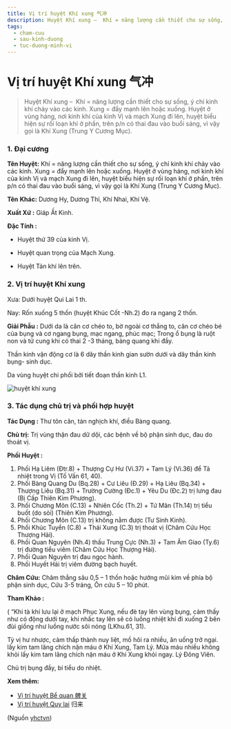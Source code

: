 ```yaml
---
title: Vị trí huyệt Khí xung 气冲
description: Huyệt Khí xung –  Khí = năng lượng cần thiết cho sự sống, ý chỉ kinh khí chảy vào các kinh. Xung = đẩy mạnh lên hoặc xuống. Huyệt ở vùng háng, nơi kinh khí của kinh Vị và mạch Xung đi lên, huyệt biểu hiện sự rối loạn khí ở phần, trên p/n có thai đau vào buổi sáng, vì vậy gọi là Khí Xung (Trung Y Cương Mục).
tags:
  - cham-cuu
  - sau-kinh-duong
  - tuc-duong-minh-vi
---
```


# Vị trí huyệt Khí xung 气冲 

> Huyệt Khí xung –  Khí = năng lượng cần thiết cho sự sống, ý chỉ kinh khí chảy vào các kinh. Xung = đẩy mạnh lên hoặc xuống. Huyệt ở vùng háng, nơi kinh khí của kinh Vị và mạch Xung đi lên, huyệt biểu hiện sự rối loạn khí ở phần, trên p/n có thai đau vào buổi sáng, vì vậy gọi là Khí Xung (Trung Y Cương Mục).

### **1. Đại cương**

**Tên Huyệt:** Khí = năng lượng cần thiết cho sự sống, ý chỉ kinh khí chảy vào các kinh. Xung = đẩy mạnh lên hoặc xuống. Huyệt ở vùng háng, nơi kinh khí của kinh Vị và mạch Xung đi lên, huyệt biểu hiện sự rối loạn khí ở phần, trên p/n có thai đau vào buổi sáng, vì vậy gọi là Khí Xung (Trung Y Cương Mục).

**Tên** **Khác:** Dương Hy, Dương Thỉ, Khí Nhai, Khí Vệ.

**Xuất Xứ :** Giáp Ất Kinh.

**Đặc Tính :**

+ Huyệt thứ 39 của kinh Vị.

+ Huyệt quan trọng của Mạch Xung.

+ Huyệt Tản khí lên trên.

### **2. Vị trí huyệt Khí xung**

Xưa: Dưới huyệt Qui Lai 1 th.

Nay: Rốn xuống 5 thốn (huyệt Khúc Cốt -Nh.2) đo ra ngang 2 thốn.

**Giải Phẫu :** Dưới da là cân cơ chéo to, bờ ngoài cơ thẳng to, cân cơ chéo bé của bụng và cơ ngang bụng, mạc ngang, phúc mạc; Trong ổ bụng là ruột non và tử cung khi có thai 2 -3 tháng, bàng quang khi đầy.

Thần kinh vận động cơ là 6 dây thần kinh gian sườn dưới và dây thần kinh bụng- sinh dục.

Da vùng huyệt chi phối bởi tiết đoạn thần kinh L1.

![huyệt khí xung](/imgs/yhctvn/huyet-khi-xung-300x169.jpg)

### **3. Tác dụng chủ trị và phối hợp huyệt**

**Tác Dụng :** Thư tôn cân, tán nghịch khí, điều Bàng quang.

**Chủ trị:** Trị vùng thận đau dữ dội, các bệnh về bộ phận sinh dục, đau do thoát vị.

**Phối Huyệt :**

1. Phối Hạ Liêm (Đtr.8) + Thượng Cự Hư (Vi.37) + Tam Lý (Vi.36) để Tả nhiệt trong Vị (Tố Vấn 61, 40).
2. Phối Bàng Quang Du (Bq.28) + Cư Liêu (Đ.29) + Hạ Liêu (Bq.34) + Thượng Liêu (Bq.31) + Trường Cường (Đc.1) + Yêu Du (Đc.2) trị lưng đau (Bị Cấp Thiên Kim Phương).
3. Phối Chương Môn (C.13) + Nhiên Cốc (Th.2) + Tứ Mãn (Th.14) trị tiểu buốt (do sỏi) (Thiên Kim Phương).
4. Phối Chương Môn (C.13) trị không nằm được (Tư Sinh Kinh).
5. Phối Khúc Tuyền (C.8) + Thái Xung (C.3) trị thoát vị (Châm Cứu Học Thượng Hải).
6. Phối Quan Nguyên (Nh.4) thấu Trung Cực (Nh.3) + Tam Âm Giao (Ty.6) trị đường tiểu viêm (Châm Cứu Học Thượng Hải).
7. Phối Quan Nguyên trị đau ngọc hành.
8. Phối Huyết Hải trị viêm đường bạch huyết.

**Châm Cứu:** Châm thẳng sâu 0,5 – 1 thốn hoặc hướng mũi kim về phía bộ phận sinh dục, Cứu 3-5 tráng, Ôn cứu 5 – 10 phút.

**Tham Khảo :**

( “Khi tà khí lưu lại ở mạch Phục Xung, nếu đè tay lên vùng bụng, cảm thấy như có động dưới tay, khi nhấc tay lên sẽ có luồng nhiệt khí đi xuống 2 bên đùi giống như luồng nước sôi nóng (LKhu.61, 31).

Tỳ vị hư nhược, cảm thấp thành nuy liệt, mồ hôi ra nhiều, ăn uống trở ngại. lấy kim tam lăng chích nặn máu ở Khí Xung, Tam Lý. Mửa máu nhiều không khỏi lấy kim tam lăng chích nặn máu ở Khí Xung khỏi ngay. Lý Đông Viên.

Chủ trị bụng đầy, bí tiểu do nhiệt.

**Xem thêm:**

* [Vị trí huyệt Bể quan 髀关](/yhctvn/vi-tri-huyet-be-quan-%e9%ab%80%e5%85%b3)
* [Vị trí huyệt Quy lai](/yhctvn/vi-tri-huyet-quy-lai) 归来

(Nguồn <a href="https://yhctvn.com/vi-tri-huyet-khi-xung/" target="_blank">yhctvn</a>)
